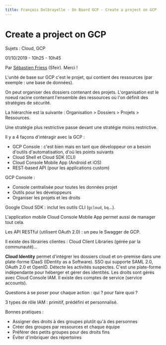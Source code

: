 ```yaml
---
title: François Delbrayelle - On Board GCP - Create a project on GCP
---
```


# Create a project on GCP

Sujets : Cloud, GCP

01/10/2019 - 10h25 - 10h45

Par [Sébastien Friess](https://twitter.com/SebastienFriess) (Sfeir). Merci !

L'unité de base sur GCP c'est le projet, qui contient des ressources (par exemple : une base de données).

On peut organiser des dossiers contenant des projets. L'organisation est le noeud racine contenant l'ensemble des ressources où l'on définit des stratégies de sécurité.

La hiérarchie est la suivante : Organisation > Dossiers > Projets > Ressources.

Une stratégie plus restrictive passe devant une stratégie moins restrictive.

Il y a 4 façons d'intéragir avec la GCP :
- GCP Console : c'est bien mais en tant que développeur on a besoin d'outils d'automatisation, d'où les points suivants
- Cloud Shell et Cloud SDK (CLI)
- Cloud Console Mobile App (Android et iOS)
- REST-based API (pour les applications custom)

GCP Console :
- Console centralisée pour toutes les données projet
- Outils pour les développeurs
- Organiser les projets et les droits

Google Cloud SDK : inclut les outils CLI (`gcloud`, `bq`...).

L'application mobile Cloud Console Mobile App permet aussi de manager tout cela.

Les API RESTful (utilisent OAuth 2.0) : un peu le Swagger de GCP.

Il existe des librairies clientes : Cloud Client Libraries (gérée par la communauté)...

__Cloud Identity__ permet d'intégrer les dossiers cloud et on-premise dans une plate-forme IDaaS (IDentity as a Software). SSO qui supporte SAML 2.0, OAuth 2.0 et OpenID. Détecte les activités suspectes. C'est une plate-forme indépendante pour héberger et gérer des identités. Les droits sont gérés avec Cloud Console IAM. Il existe des comptes de service (service accounts).

Questions à se poser pour chaque action : qui ? pour faire quoi ?

3 types de rôle IAM : primitif, prédéfini et personnalisé.

Bonnes pratiques :
- Assigner des droits à des groupes plutôt qu'à des personnes
- Créer des groupes par ressources et chaque équipe
- Préférer des petits groupes pour des droits fins
- Éviter d'imbriquer des répertoires
